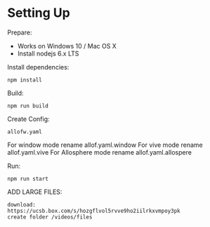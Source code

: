 # Setting Up
Prepare:
- Works on Windows 10 / Mac OS X 
- Install nodejs 6.x LTS

Install dependencies:

    npm install


Build:

    npm run build

Create Config:

    allofw.yaml

For window mode rename allof.yaml.window
For vive mode rename allof.yaml.vive
For Allosphere mode rename allof.yaml.allospere

Run:

    npm run start

ADD LARGE FILES:
    
    download:
    https://ucsb.box.com/s/hozgflvol5rvve9ho2iilrkxvmpoy3pk
    create folder /videos/files


